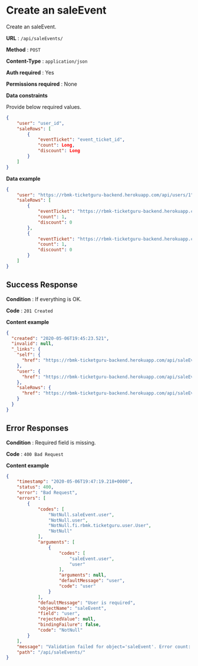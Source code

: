 # Create an saleEvent

Create an saleEvent.

**URL** : `/api/saleEvents/`

**Method** : `POST`

**Content-Type** : `application/json`

**Auth required** : Yes

**Permissions required** : None

**Data constraints**

Provide below required values.

```json
{
	"user": "user_id",
	"saleRows": [
		{
			"eventTicket": "event_ticket_id",
			"count": Long,
			"discount": Long
		}
	]
}
```

**Data example**

```json
{
	"user": "https://rbmk-ticketguru-backend.herokuapp.com/api/users/1",
	"saleRows": [
		{
			"eventTicket": "https://rbmk-ticketguru-backend.herokuapp.com/api/eventTickets/1",
			"count": 1,
			"discount": 0
		},
		{
			"eventTicket": "https://rbmk-ticketguru-backend.herokuapp.com/api/eventTickets/1",
			"count": 1,
			"discount": 0
		}
	]
}
```

## Success Response

**Condition** : If everything is OK.

**Code** : `201 Created`

**Content example**

```json
{
  "created": "2020-05-06T19:45:23.521",
  "invalid": null,
  "_links": {
    "self": {
      "href": "https://rbmk-ticketguru-backend.herokuapp.com/api/saleEvents/52"
    },
    "user": {
      "href": "https://rbmk-ticketguru-backend.herokuapp.com/api/saleEvents/52/user"
    },
    "saleRows": {
      "href": "https://rbmk-ticketguru-backend.herokuapp.com/api/saleEvents/52/saleRows"
    }
  }
}
```

## Error Responses


**Condition** : Required field is missing.

**Code** : `400 Bad Request`

**Content example**

```json
{
    "timestamp": "2020-05-06T19:47:19.218+0000",
    "status": 400,
    "error": "Bad Request",
    "errors": [
        {
            "codes": [
                "NotNull.saleEvent.user",
                "NotNull.user",
                "NotNull.fi.rbmk.ticketguru.user.User",
                "NotNull"
            ],
            "arguments": [
                {
                    "codes": [
                        "saleEvent.user",
                        "user"
                    ],
                    "arguments": null,
                    "defaultMessage": "user",
                    "code": "user"
                }
            ],
            "defaultMessage": "User is required",
            "objectName": "saleEvent",
            "field": "user",
            "rejectedValue": null,
            "bindingFailure": false,
            "code": "NotNull"
        }
    ],
    "message": "Validation failed for object='saleEvent'. Error count: 1",
    "path": "/api/saleEvents/"
}
```
